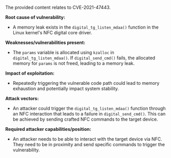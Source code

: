 The provided content relates to CVE-2021-47443.

**Root cause of vulnerability:**
- A memory leak exists in the `digital_tg_listen_mdaa()` function in the Linux kernel's NFC digital core driver.

**Weaknesses/vulnerabilities present:**
- The `params` variable is allocated using `kzalloc` in `digital_tg_listen_mdaa()`. If `digital_send_cmd()` fails, the allocated memory for `params` is not freed, leading to a memory leak.

**Impact of exploitation:**
- Repeatedly triggering the vulnerable code path could lead to memory exhaustion and potentially impact system stability.

**Attack vectors:**
- An attacker could trigger the `digital_tg_listen_mdaa()` function through an NFC interaction that leads to a failure in `digital_send_cmd()`. This can be achieved by sending crafted NFC commands to the target device.

**Required attacker capabilities/position:**
- An attacker needs to be able to interact with the target device via NFC. They need to be in proximity and send specific commands to trigger the vulnerability.